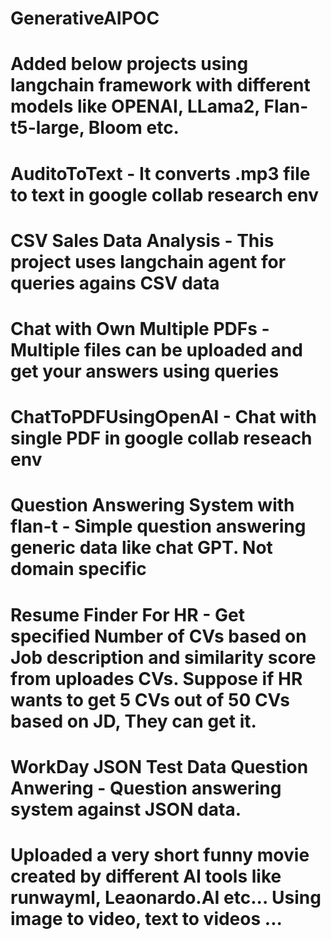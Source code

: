 # GenerativeAIPOC
# Added below projects using langchain framework with different models like OPENAI, LLama2, Flan-t5-large, Bloom etc.
# AuditoToText - It converts .mp3 file to text in google collab research env
# CSV Sales Data Analysis - This project uses langchain agent for queries agains CSV data
# Chat with Own Multiple PDFs - Multiple files can be uploaded and get your answers using queries
# ChatToPDFUsingOpenAI - Chat with single PDF in google collab reseach env
# Question Answering System with flan-t - Simple question answering generic data like chat GPT. Not domain specific
# Resume Finder For HR - Get specified Number of CVs based on Job description and similarity score from uploades CVs. Suppose if HR wants to get 5 CVs out of 50 CVs based on JD, They can get it.
# WorkDay JSON Test Data Question Anwering - Question answering system against JSON data.
# Uploaded a very short funny movie created by different AI tools like runwayml, Leaonardo.AI etc... Using image to video, text to videos ...

